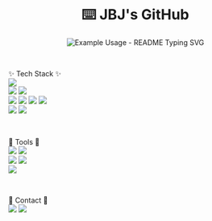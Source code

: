 <p align="center">
  <h1 align="center">⌨️ JBJ's GitHub</h3>
</p>

<p align="center">
  <img src="https://readme-typing-svg.demolab.com/?lines=Welcome+to+JBJ's+GitHub!;조범준의+깃허브에+오신걸+환영합니다!;&font=Fira%20Code&center=true&width=380&height=50&duration=4000&pause=1000" alt="Example Usage - README Typing SVG">
</p>

<br/>

✨ Tech Stack ✨
<br/>
<img src="https://img.shields.io/badge/React-20232a?style=for-the-badge&logo=react&logoColor=61DAFB" />
<br/>
<img src="https://img.shields.io/badge/javascript-20232a?style=for-the-badge&logo=javascript&logoColor=F7DF1E" />
<img src="https://img.shields.io/badge/typescript-20232a?style=for-the-badge&logo=typescript&logoColor=3178C6" />
<br/>
<img src="https://img.shields.io/badge/html5-20232a?style=for-the-badge&logo=html5&logoColor=E34F26" />
<img src="https://img.shields.io/badge/tailwind+css-20232a?style=for-the-badge&logo=tailwindcss&logoColor=06B6D4" />
<img src="https://img.shields.io/badge/vanillaextract+css-20232a?style=for-the-badge&logo=css3&logoColor=ECD53F" />
<img src="https://img.shields.io/badge/css3-20232a?style=for-the-badge&logo=css3&logoColor=#1572B6.svg" />
<br/>
<img src="https://img.shields.io/badge/tanstackquery-20232a?style=for-the-badge&logo=reactquery&logoColor=FF4154" />
<img src="https://img.shields.io/badge/reactrouter-20232a?style=for-the-badge&logo=reactrouter&logoColor=CA4245" />

<br/>

🔨 Tools 🔨
<br/>
<img src="https://img.shields.io/badge/git-F05032?style=for-the-badge&logo=git&logoColor=FFFFFF" />
<img src="https://img.shields.io/badge/reactrouter-20232a?style=for-the-badge&logo=reactrouter&logoColor=#CA4245" />
<br/>
<img src="https://img.shields.io/badge/reactrouter-20232a?style=for-the-badge&logo=reactrouter&logoColor=CA4245" />
<img src="https://img.shields.io/badge/reactrouter-20232a?style=for-the-badge&logo=reactrouter&logoColor=CA4245" />
<br/>
<img src="https://img.shields.io/badge/reactrouter-20232a?style=for-the-badge&logo=reactrouter&logoColor=CA4245" />

<br/>

📌 Contact 📌
<br/>
<img src="https://img.shields.io/badge/reactrouter-20232a?style=for-the-badge&logo=reactrouter&logoColor=CA4245" />
<img src="https://img.shields.io/badge/reactrouter-20232a?style=for-the-badge&logo=reactrouter&logoColor=CA4245" />

